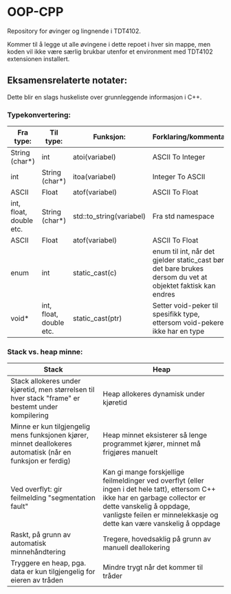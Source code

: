 # OOP-CPP
Repository for øvinger og lingnende i TDT4102.

Kommer til å legge ut alle øvingene i dette repoet i hver sin mappe, men koden vil ikke være særlig brukbar utenfor et environment med TDT4102 extensionen installert.

## Eksamensrelaterte notater:
Dette blir en slags huskeliste over grunnleggende informasjon i C++.

### Typekonvertering:
| Fra type:  | Til type: | Funksjon: | Forklaring/kommentar | 
| ------------- | ------------- | -------------| -------------|
| String (char*)  | int  | atoi(variabel) | ASCII To Integer |
| int  | String (char*)  | itoa(variabel)  | Integer To ASCII |
| ASCII  | Float  | atof(variabel)  | ASCII To Float |
| int, float, double etc.  | String (char*)  | std::to_string(variabel)  | Fra std namespace |
| ASCII  | Float  | atof(variabel)  | ASCII To Float |
| enum  | int  | static_cast<int>(c)  | enum til int, når det gjelder static_cast bør det bare brukes dersom du vet at objektet faktisk kan endres|
| void* | int, float, double etc. | static_cast<int>(ptr) | Setter void-peker til spesifikk type, ettersom void-pekere ikke har en type |






### Stack vs. heap minne:

| Stack  | Heap |
| ------------- | ------------- |
| Stack allokeres under kjøretid, men størrelsen til hver stack "frame" er bestemt under kompilering | Heap allokeres dynamisk under kjøretid |
| Minne er kun tilgjengelig mens funksjonen kjører, minnet deallokeres automatisk (når en funksjon er ferdig) | Heap minnet eksisterer så lenge programmet kjører, minnet må frigjøres manuelt |
| Ved overflyt: gir feilmelding "segmentation fault"  | Kan gi mange forskjellige feilmeldinger ved overflyt (eller ingen i det hele tatt), ettersom C++ ikke har en garbage collector er dette vanskelig å oppdage, vanligste feilen er minnelekkasje og dette kan være vanskelig å oppdage |
|Raskt, på grunn av automatisk minnehåndtering | Tregere, hovedsaklig på grunn av manuell deallokering |
| Tryggere en heap, pga. data er kun tilgjengelig for eieren av tråden | Mindre trygt når det kommer til tråder |




